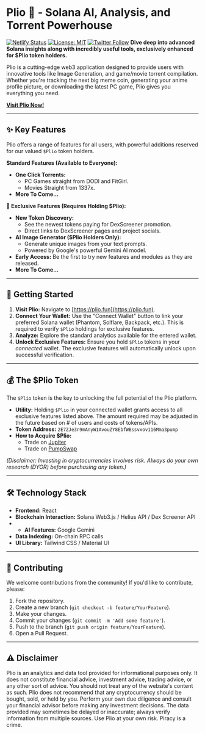 # Plio 🔎 - Solana AI, Analysis, and Torrent Powerhouse

[![Netlify Status](https://api.netlify.com/api/v1/badges/1e13aef6-6174-471c-8802-02ab6c6137ae/deploy-status)](https://app.netlify.com/sites/plio-sol/deploys) [![License: MIT](https://img.shields.io/badge/License-MIT-yellow.svg)](https://opensource.org/licenses/MIT) [![Twitter Follow](https://img.shields.io/twitter/follow/PlioSol?style=social)](https://twitter.com/PlioSol)  **Dive deep into advanced Solana insights along with incredibly useful tools, exclusively enhanced for $Plio token holders.**

Plio is a cutting-edge web3 application designed to provide users with innovative tools like Image Generation, and game/movie torrent compilation. Whether you're tracking the next big meme coin, generating your anime profile picture, or downloading the latest PC game, Plio gives you everything you need.

**[Visit Plio Now!]([https://plio-sol.netlify.app])**

---

## ✨ Key Features

Plio offers a range of features for all users, with powerful additions reserved for our valued `$Plio` token holders.

**Standard Features (Available to Everyone):**
* **One Click Torrents:**
    * PC Games straight from DODI and FitGirl.
    * Movies Straight from 1337x.
* **More To Come...**
  
**💎 Exclusive Features (Requires Holding $Plio):**

* **New Token Discovery:**
    * See the newest tokens paying for DexScreener promotion.
    * Direct links to DexScreener pages and project socials.
* **AI Image Generator ($Plio Holders Only):**
    * Generate unique images from your text prompts.
    * Powered by Google's powerful Gemini AI model.
* **Early Access:** Be the first to try new features and modules as they are released.
* **More To Come...**

---

## 🚀 Getting Started

1.  **Visit Plio:** Navigate to [https://plio.fun](https://plio.fun).
2.  **Connect Your Wallet:** Use the "Connect Wallet" button to link your preferred Solana wallet (Phantom, Solflare, Backpack, etc.). This is required to verify `$Plio` holdings for exclusive features.
4.  **Analyze:** Explore the standard analytics available for the entered wallet.
5.  **Unlock Exclusive Features:** Ensure you hold `$Plio` tokens in your *connected* wallet. The exclusive features will automatically unlock upon successful verification.

---

## 💰 The $Plio Token

The `$Plio` token is the key to unlocking the full potential of the Plio platform.

* **Utility:** Holding `$Plio` in your connected wallet grants access to all exclusive features listed above. The amount required may be adjusted in the future based on # of users and costs of tokens/APIs.
* **Token Address:** `2E7ZJe3n9mAnyW1AvouZY8EbfWBssvxov116Mma3pump`
* **How to Acquire $Plio:**
   * Trade on [Jupiter](https://jup.ag/swap/So11111111111111111111111111111111111111112-2E7ZJe3n9mAnyW1AvouZY8EbfWBssvxov116Mma3pump)
   * Trade on [PumpSwap](https://pump.fun/coin/2E7ZJe3n9mAnyW1AvouZY8EbfWBssvxov116Mma3pump) 

*(Disclaimer: Investing in cryptocurrencies involves risk. Always do your own research (DYOR) before purchasing any token.)*

---

## 🛠 Technology Stack

* **Frontend:** React
* **Blockchain Interaction:** Solana Web3.js / Helius API / Dex Screener API
* * **AI Features:** Google Gemini
* **Data Indexing:** On-chain RPC calls 
* **UI Library:** Tailwind CSS / Material UI 

---

## 🤝 Contributing

We welcome contributions from the community! If you'd like to contribute, please:

1.  Fork the repository.
2.  Create a new branch (`git checkout -b feature/YourFeature`).
3.  Make your changes.
4.  Commit your changes (`git commit -m 'Add some feature'`).
5.  Push to the branch (`git push origin feature/YourFeature`).
6.  Open a Pull Request.

---

## ⚠️ Disclaimer

Plio is an analytics and data tool provided for informational purposes only. It does not constitute financial advice, investment advice, trading advice, or any other sort of advice. You should not treat any of the website's content as such. Plio does not recommend that any cryptocurrency should be bought, sold, or held by you. Perform your own due diligence and consult your financial advisor before making any investment decisions. The data provided may sometimes be delayed or inaccurate; always verify information from multiple sources. Use Plio at your own risk. Piracy is a crime.
